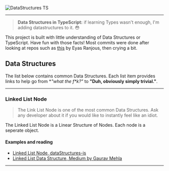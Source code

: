 ![DataStructures TS](https://jeffry.in/assets/datastructures-ts/datastructures-ts.svg)

----

> **Data Structures in TypeScript:** if learning Types wasn't enough, I'm adding datastructures to it. 😳

This project is built with little understanding of Data Structures or TypeScript. Have fun with those facts!
Most commits were done after looking at repos such as [this](https://github.com/eyas-ranjous/datastructures-js/) by Eyas Ranjous, then crying a bit.

## Data Structures

The list below contains common Data Structures.
Each list item provides links to help go from **"what the f\**k?"** to **"Duh, obviously simply trivial."**.

----

### Linked List Node

 > The Link List Node is one of the most common Data Structures. Ask any developer about it if you would like to instantly feel like an idiot.

The Linked List Node is a Linear Structure of Nodes. Each node is a seperate object.

#### Examples and reading

- [Linked List Node, dataStructures-js](https://github.com/eyas-ranjous/datastructures-js/blob/master/lib/linkedList/linkedListNode.js)
- [Linked List Data Structure, Medium by Gaurav Mehla](https://medium.com/dev-blogs/ds-with-js-linked-lists-db5138ff139f)

----
